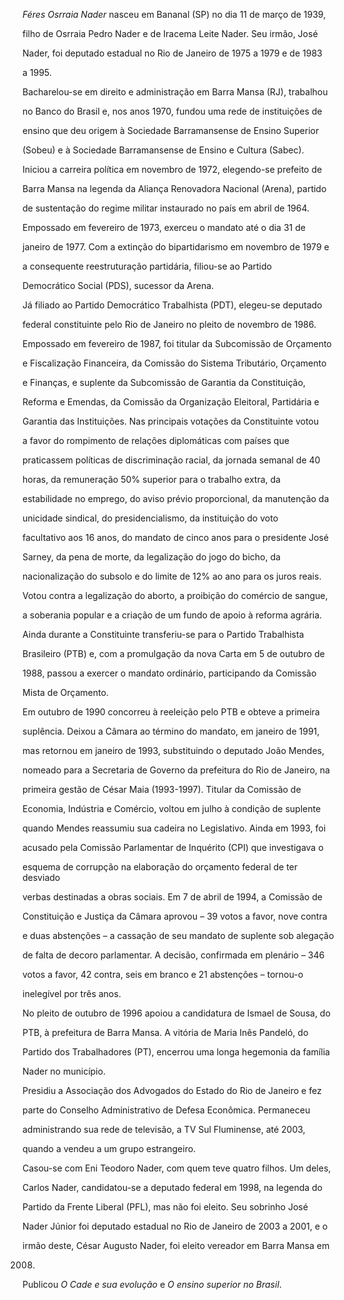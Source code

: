 

*Féres Osrraia Nader* nasceu em Bananal (SP) no dia 11 de março de 1939,

filho de Osrraia Pedro Nader e de Iracema Leite Nader. Seu irmão, José

Nader, foi deputado estadual no Rio de Janeiro de 1975 a 1979 e de 1983

a 1995.



Bacharelou-se em direito e administração em Barra Mansa (RJ), trabalhou

no Banco do Brasil e, nos anos 1970, fundou uma rede de instituições de

ensino que deu origem à Sociedade Barramansense de Ensino Superior

(Sobeu) e à Sociedade Barramansense de Ensino e Cultura (Sabec).



Iniciou a carreira política em novembro de 1972, elegendo-se prefeito de

Barra Mansa na legenda da Aliança Renovadora Nacional (Arena), partido

de sustentação do regime militar instaurado no país em abril de 1964.

Empossado em fevereiro de 1973, exerceu o mandato até o dia 31 de

janeiro de 1977. Com a extinção do bipartidarismo em novembro de 1979 e

a consequente reestruturação partidária, filiou-se ao Partido

Democrático Social (PDS), sucessor da Arena.



Já filiado ao Partido Democrático Trabalhista (PDT), elegeu-se deputado

federal constituinte pelo Rio de Janeiro no pleito de novembro de 1986.

Empossado em fevereiro de 1987, foi titular da Subcomissão de Orçamento

e Fiscalização Financeira, da Comissão do Sistema Tributário, Orçamento

e Finanças, e suplente da Subcomissão de Garantia da Constituição,

Reforma e Emendas, da Comissão da Organização Eleitoral, Partidária e

Garantia das Instituições. Nas principais votações da Constituinte votou

a favor do rompimento de relações diplomáticas com países que

praticassem políticas de discriminação racial, da jornada semanal de 40

horas, da remuneração 50% superior para o trabalho extra, da

estabilidade no emprego, do aviso prévio proporcional, da manutenção da

unicidade sindical, do presidencialismo, da instituição do voto

facultativo aos 16 anos, do mandato de cinco anos para o presidente José

Sarney, da pena de morte, da legalização do jogo do bicho, da

nacionalização do subsolo e do limite de 12% ao ano para os juros reais.

Votou contra a legalização do aborto, a proibição do comércio de sangue,

a soberania popular e a criação de um fundo de apoio à reforma agrária.

Ainda durante a Constituinte transferiu-se para o Partido Trabalhista

Brasileiro (PTB) e, com a promulgação da nova Carta em 5 de outubro de

1988, passou a exercer o mandato ordinário, participando da Comissão

Mista de Orçamento.



Em outubro de 1990 concorreu à reeleição pelo PTB e obteve a primeira

suplência. Deixou a Câmara ao término do mandato, em janeiro de 1991,

mas retornou em janeiro de 1993, substituindo o deputado João Mendes,

nomeado para a Secretaria de Governo da prefeitura do Rio de Janeiro, na

primeira gestão de César Maia (1993-1997). Titular da Comissão de

Economia, Indústria e Comércio, voltou em julho à condição de suplente

quando Mendes reassumiu sua cadeira no Legislativo. Ainda em 1993, foi

acusado pela Comissão Parlamentar de Inquérito (CPI) que investigava o

esquema de corrupção na elaboração do orçamento federal de ter desviado

verbas destinadas a obras sociais. Em 7 de abril de 1994, a Comissão de

Constituição e Justiça da Câmara aprovou – 39 votos a favor, nove contra

e duas abstenções – a cassação de seu mandato de suplente sob alegação

de falta de decoro parlamentar. A decisão, confirmada em plenário – 346

votos a favor, 42 contra, seis em branco e 21 abstenções – tornou-o

inelegível por três anos.



No pleito de outubro de 1996 apoiou a candidatura de Ismael de Sousa, do

PTB, à prefeitura de Barra Mansa. A vitória de Maria Inês Pandeló, do

Partido dos Trabalhadores (PT), encerrou uma longa hegemonia da família

Nader no município.



Presidiu a Associação dos Advogados do Estado do Rio de Janeiro e fez

parte do Conselho Administrativo de Defesa Econômica. Permaneceu

administrando sua rede de televisão, a TV Sul Fluminense, até 2003,

quando a vendeu a um grupo estrangeiro.



Casou-se com Eni Teodoro Nader, com quem teve quatro filhos. Um deles,

Carlos Nader, candidatou-se a deputado federal em 1998, na legenda do

Partido da Frente Liberal (PFL), mas não foi eleito. Seu sobrinho José

Nader Júnior foi deputado estadual no Rio de Janeiro de 2003 a 2001, e o

irmão deste, César Augusto Nader, foi eleito vereador em Barra Mansa em

2008.



Publicou *O* *Cade e sua evolução* e *O ensino superior no Brasil*.



